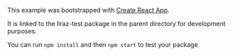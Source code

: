 This example was bootstrapped with [Create React App](https://github.com/facebook/create-react-app).

It is linked to the liraz-test package in the parent directory for development purposes.

You can run `npm install` and then `npm start` to test your package.
